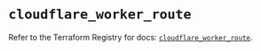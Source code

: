 # `cloudflare_worker_route`

Refer to the Terraform Registry for docs: [`cloudflare_worker_route`](https://registry.terraform.io/providers/cloudflare/cloudflare/4.24.0/docs/resources/worker_route).
